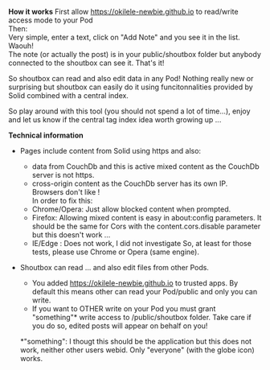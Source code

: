 **How it works** 
First allow https://okilele-newbie.github.io to read/write access mode to your Pod  
Then:  
Very simple, enter a text, click on "Add Note" and you see it in the list. Waouh!  
The note (or actually the post) is in your public/shoutbox folder but anybody connected to the shoutbox can see it.
That's it!

So shoutbox can read and also edit data in any Pod! Nothing really new or surprising but shoutbox can easily do it using funcitonnalities provided by Solid combined with a central index.

So play around with this tool (you should not spend a lot of time...), enjoy and let us know if the central tag index idea worth growing up ...

**Technical information**
- Pages include content from Solid using https and also:
  - data from CouchDb and this is active mixed content as the CouchDb server is not https.
  - cross-origin content as  the CouchDb server has its own IP.  
Browsers don't like !  
In order to fix this:
  - Chrome/Opera: Just allow blocked content when prompted.
  - Firefox: Allowing mixed content is easy in about:config parameters. It should be the same for Cors with the content.cors.disable parameter but this doesn't work ...
  - IE/Edge : Does not work, I did not investigate
So, at least for those tests, please use Chrome or Opera (same engine).

- Shoutbox can read ... and also edit files from other Pods.
  - You added https://okilele-newbie.github.io to trusted apps. By default this means other can read your Pod/public and only you can write.
  - If you want to OTHER write on your Pod you must grant "something"* write access to /public/shoutbox folder. Take care if you do so, edited posts will appear on behalf on you!    
  
  *"something": I thougt this should be the application but this does not work, neither other users webid. Only "everyone" (with the globe icon) works.
  
